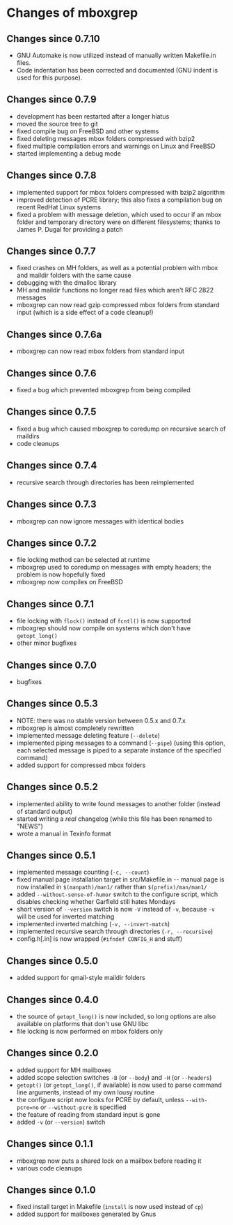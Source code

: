 # Changes of mboxgrep

## Changes since 0.7.10

- GNU Automake is now utilized instead of manually written Makefile.in files.
- Code indentation has been corrected and documented (GNU indent is used for this purpose).

## Changes since 0.7.9

- development has been restarted after a longer hiatus
- moved the source tree to git
- fixed compile bug on FreeBSD and other systems
- fixed deleting messages mbox folders compressed with bzip2
- fixed multiple compilation errors and warnings on Linux and FreeBSD
- started implementing a debug mode

## Changes since 0.7.8

- implemented support for mbox folders compressed with bzip2 algorithm
- improved detection of PCRE library; this also fixes a compilation bug
  on recent RedHat Linux systems
- fixed a problem with message deletion, which used to occur if an mbox
  folder and temporary directory were on different filesystems;
  thanks to James P. Dugal <jpd AT louisiana.edu> for providing a patch

## Changes since 0.7.7

- fixed crashes on MH folders, as well as a potential problem with mbox
  and maildir folders with the same cause
- debugging with the dmalloc library
- MH and maildir functions no longer read files which aren't RFC 2822 messages
- mboxgrep can now read gzip compressed mbox folders from standard input
  (which is a side effect of a code cleanup!)

## Changes since 0.7.6a

- mboxgrep can now read mbox folders from standard input

## Changes since 0.7.6

- fixed a bug which prevented mboxgrep from being compiled

## Changes since 0.7.5

- fixed a bug which caused mboxgrep to coredump on recursive search of 
  maildirs
- code cleanups

## Changes since 0.7.4

- recursive search through directories has been reimplemented

## Changes since 0.7.3

- mboxgrep can now ignore messages with identical bodies

## Changes since 0.7.2

- file locking method can be selected at runtime
- mboxgrep used to coredump on messages with empty headers; the problem is 
  now hopefully fixed
- mboxgrep now compiles on FreeBSD

## Changes since 0.7.1

- file locking with `flock()` instead of `fcntl()` is now supported
- mboxgrep should now compile on systems which don't have `getopt_long()`
- other minor bugfixes

## Changes since 0.7.0

- bugfixes

## Changes since 0.5.3

- NOTE: there was no stable version between 0.5.x and 0.7.x
- mboxgrep is almost completely rewritten
- implemented message deleting feature (`--delete`)
- implemented piping messages to a command (`--pipe`) (using this option, 
  each selected message is piped to a separate instance of the specified
  command)
- added support for compressed mbox folders

## Changes since 0.5.2

- implemented ability to write found messages to another folder (instead
  of standard output)
- started writing a *real* changelog (while this file has been renamed to
  "NEWS")
- wrote a manual in Texinfo format

## Changes since 0.5.1

- implemented message counting (`-c, --count`)
- fixed manual page installation target in src/Makefile.in -- manual page 
  is now installed in `$(manpath)/man1/` rather than `$(prefix)/man/man1/`
- added `--without-sense-of-humor` switch to the configure script, which
  disables checking whether Garfield still hates Mondays
- short version of `--version` switch is now `-V` instead of `-v`, 
  because `-v` will be used for inverted matching
- implemented inverted matching (`-v, --invert-match`)
- implemented recursive search through directories (`-r, --recursive`)
- config.h[.in] is now wrapped (`#ifndef CONFIG_H` and stuff)

## Changes since 0.5.0

- added support for qmail-style maildir folders

## Changes since 0.4.0

- the source of `getopt_long()` is now included, so long options are also available
  on platforms that don't use GNU libc
- file locking is now performed on mbox folders only

## Changes since 0.2.0

- added support for MH mailboxes
- added scope selection switches `-B` (or `--body`) and `-H` (or `--headers`)
- `getopt()` (or `getopt_long()`, if available) is now used to parse command line
  arguments, instead of my own lousy routine
- the configure script now looks for PCRE by default, unless `--with-pcre=no` or
  `--without-pcre` is specified
- the feature of reading from standard input is gone
- added `-v` (or `--version`) switch

## Changes since 0.1.1

- mboxgrep now puts a shared lock on a mailbox before reading it
- various code cleanups

## Changes since 0.1.0

- fixed install target in Makefile (`install` is now used instead of `cp`)
- added support for mailboxes generated by Gnus
